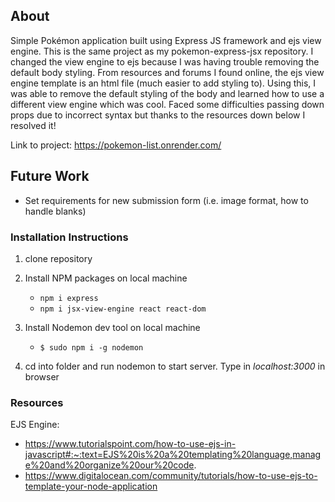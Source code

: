 ## About

Simple Pokémon application built using Express JS framework and ejs view engine. This is the same project as my pokemon-express-jsx repository. I changed the view engine to ejs because I was having trouble removing the default body styling. From resources and forums I found online, the ejs view engine template is an html file (much easier to add styling to). Using this, I was able to remove the default styling of the body and learned how to use a different view engine which was cool. Faced some difficulties passing down props due to incorrect syntax but thanks to the resources down below I resolved it!

Link to project: https://pokemon-list.onrender.com/

## Future Work

- Set requirements for new submission form (i.e. image format, how to handle blanks)

### Installation Instructions

1. clone repository

2. Install NPM packages on local machine

   - `npm i express`
   - `npm i jsx-view-engine react react-dom`

3. Install Nodemon dev tool on local machine

   - `$ sudo npm i -g nodemon`

4. cd into folder and run nodemon to start server. Type in _localhost:3000_ in browser

### Resources

EJS Engine:

- https://www.tutorialspoint.com/how-to-use-ejs-in-javascript#:~:text=EJS%20is%20a%20templating%20language,manage%20and%20organize%20our%20code.
- https://www.digitalocean.com/community/tutorials/how-to-use-ejs-to-template-your-node-application
